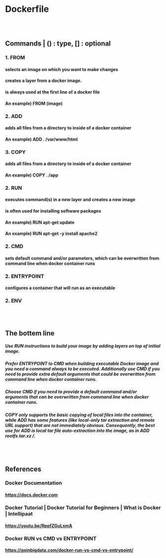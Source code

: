# Dockerfile

<br/><br/>
## Commands | () : type, [] : optional

### 1. FROM
#### selects an image on which you want to make changes
#### creates a layer from a docker image.
#### is always used at the first line of a docker file
#### An example) FROM (image)

### 2. ADD
#### adds all files from a directory to inside of a docker container
#### An example) ADD . /var/www/html

### 3. COPY
#### adds all files from a directory to inside of a docker container
#### An example) COPY . /app

### 2. RUN
#### executes command(s) in a new layer and creates a new image
#### is often used for installing software packages
#### An example) RUN apt-get update
#### An example) RUN apt-get -y install apache2

### 2. CMD
#### sets default command and/or parameters, which can be overwritten from command line when docker container runs

### 2. ENTRYPOINT
#### configures a container that will run as an executable

### 2. ENV
#### 

<br/><br/>
## The bottem line
##### Use RUN instructions to build your image by adding layers on top of initial image.
##### Prefer ENTRYPOINT to CMD when building executable Docker image and you need a command always to be executed. Additionally use CMD if you need to provide extra default arguments that could be overwritten from command line when docker container runs.
##### Choose CMD if you need to provide a default command and/or arguments that can be overwritten from command line when docker container runs.
##### COPY only supports the basic copying of local files into the container, while ADD has some features (like local-only tar extraction and remote URL support) that are not immediately obvious. Consequently, the best use for ADD is local tar file auto-extraction into the image, as in ADD rootfs.tar.xz /.

<br/><br/>
## References

### Docker Documentation
#### https://docs.docker.com

### Docker Tutorial | Docker Tutorial for Beginners | What is Docker | Intellipaat
#### https://youtu.be/RppfZGuLsmA

### Docker RUN vs CMD vs ENTRYPOINT
#### https://goinbigdata.com/docker-run-vs-cmd-vs-entrypoint/
